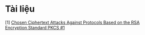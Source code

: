 # Tài liệu
[1] [Chosen Ciphertext Attacks Against Protocols Based on the RSA Encryption Standard PKCS #1](https://archiv.infsec.ethz.ch/education/fs08/secsem/bleichenbacher98.pdf)
